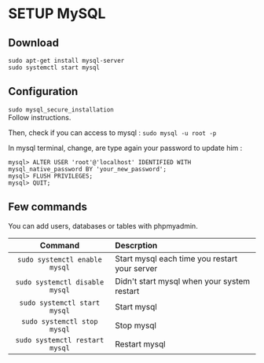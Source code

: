 # SETUP MySQL
## Download
```
sudo apt-get install mysql-server
sudo systemctl start mysql
```

## Configuration
`sudo mysql_secure_installation`  
Follow instructions.

Then, check if you can access to mysql : `sudo mysql -u root -p`

In mysql terminal, change, are type again your password to update him :  
```
mysql> ALTER USER 'root'@'localhost' IDENTIFIED WITH mysql_native_password BY 'your_new_password';
mysql> FLUSH PRIVILEGES;
mysql> QUIT;
```

## Few commands
You can add users, databases or tables with phpmyadmin.

|Command|Descrption|
|:-:|:-|
|`sudo systemctl enable mysql`|Start mysql each time you restart your server|
|`sudo systemctl disable mysql`|Didn't start mysql when your system restart|
|`sudo systemctl start mysql`|Start mysql|
|`sudo systemctl stop mysql`|Stop mysql|
|`sudo systemctl restart mysql`|Restart mysql|
